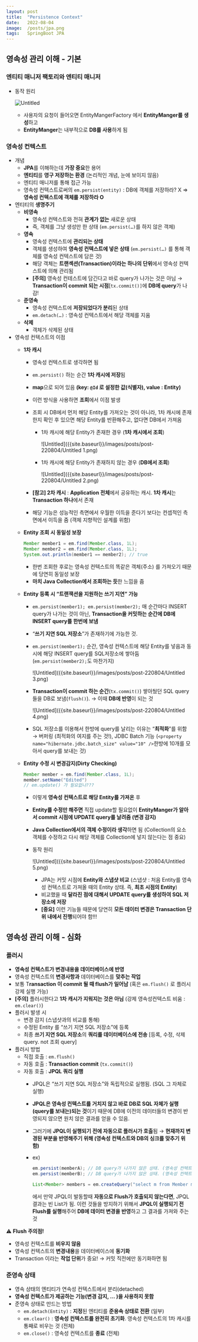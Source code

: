 ```yaml
---
layout: post
title:  "Persistence Context"
date:   2022-08-04
image:  /posts/jpa.png
tags:   SpringBoot JPA
---
```


## 영속성 관리 이해 - 기본

### 엔티티 매니저 팩토리와 엔티티 매니저

- 동작 원리

  ![Untitled]({{site.baseurl}}/images/posts/post-220804/Untitled.png)
    
    - 사용자의 요청이 들어오면 EntityMangerFactory 에서 **EntityManger를 생성**하고
    - **EntityManger**는 내부적으로 **DB를 사용**하게 됨

### 영속성 컨텍스트

- 개념
    - **JPA**를 이해하는데 **가장 중요**한 용어
    - **엔티티**를 **영구 저장하는 환경** (논리적인 개념, 눈에 보이지 않음)
    - 엔티티 매니저를 통해 접근 가능
    - 영속성 컨텍스트로써의 `em.persist(entity)` : DB에 객체를 저장하라? X ⇒ **영속성 컨텍스트에 객체를 저장하라 O**
- 엔티티의 **생명주기**
    - **비영속**
        - 영속성 컨텍스트와 전혀 **관계가 없는** 새로운 상태
        - 즉, 객체를 그냥 생성만 한 상태 (`em.persist(…)`를 하지 않은 객체)
    - **영속**
        - 영속성 컨텍스트에 **관리되는 상태**
        - 객체를 생성하여 **영속성 컨텍스트에 넣은 상태** (`em.persist(…)` 를 통해 객체를 영속성 컨텍스트에 담은 것)
        - 해당 객체는 **트랜섹션(Transaction)이라는 하나의 단위**에서 영속성 컨텍스트에 의해 관리됨
        - **[주의]** 영속성 컨테스트에 담긴다고 바로 query가 나가는 것은 아님 → **Transaction이 commit 되는 시점**[`tx.commit()]`에 **DB에 query**가 나감!
    - **준영속**
        - 영속성 컨텍스트에 **저장되었다가 분리**된 상태
        - `em.detach(…)` : 영속성 컨텍스트에서 해당 객체를 지움
    - **삭제**
        - 객체가 삭제된 상태
- 영속성 컨텍스트의 이점
    - **1차 캐시**
        - 영속성 컨텍스트로 생각하면 됨
        - `em.persist()` 하는 순간 **1차 캐시에 저장**됨
        - **map**으로 되어 있음 **(key: `@Id` 로 설정한 값(식별자), value : Entity)**
        - 이런 방식을 사용하면 **조회**에서 이점 발생
        - 조회 시 DB에서 먼저 해당 Entity를 가져오는 것이 아니라, 1차 캐시에 존재한지 확인 후 있으면 해당 Entity를 반환해주고, 없다면 DB에서 가져옴
            - 1차 캐시에 해당 Entity가 존재한 경우 (**1차 캐시에서 조회**)

              ![Untitled]({{site.baseurl}}/images/posts/post-220804/Untitled 1.png)
                
            - 1차 캐시에 해당 Entity가 존재하지 않는 경우 (**DB에서 조회**)

              ![Untitled]({{site.baseurl}}/images/posts/post-220804/Untitled 2.png)
                
        - **[참고] 2차 캐시** : **Application 전체**에서 공유하는 캐시. **1차 캐시**는 **Transaction 하나**에서 존재
        - 해당 기능은 성능적인 측면에서 우월한 이득을 준다기 보다는 컨셉적인 측면에서 이득을 줌 (객체 지향적인 설계를 위함)
    - **Entity 조회 시 동일성 보장**
        
        ```java
        Member member1 = em.find(Member.class, 1L);
        Member member2 = em.find(Member.class, 1L);
        System.out.println(member1 == member2); // true
        ```
        
        - 한번 조회한 후로는 영속성 컨텍스트의 똑같은 객체(주소) 를 가져오기 때문에 당연히 동일성 보장
        - **마치 Java Collection에서 조회하는 듯**한 느낌을 줌
    - **Entity 등록 시 “트랜잭션을 지원하는 쓰기 지연” 가능**
        - `em.persist(member1); em.persist(member2);` 매 순간마다 INSERT query가 나가는 것이 아닌, **Transaction을 커밋하는 순간에 DB에 INSERT query를 한번에 보냄**
        - “**쓰기 지연 SQL 저장소**”가 존재하기에 가능한 것.
        - `em.persist(member1);` 순간, 영속성 컨텍스트에 해당 Entity를 넣음과 동시에 해당 INSERT query를 SQL저장소에 쌓아둠 (`em.persist(member2);`도 마찬가지)

          ![Untitled]({{site.baseurl}}/images/posts/post-220804/Untitled 3.png)
            
        - **Transaction이 commit 하는 순간**(`tx.commit()`) 쌓아뒀던 SQL query들을 DB로 보냄(`flush()`). → 이때 **DB에 반영**이 되는 것

          ![Untitled]({{site.baseurl}}/images/posts/post-220804/Untitled 4.png)
            
        - SQL 저장소를 이용해서 한방에 query를 날리는 이유는 “**최적화**”를 위함 → 버퍼링 (최적화의 여지를 주는 것!), JDBC Batch 기능 (`<property name="hibernate.jdbc.batch_size" value="10" />`한방에 10개를 모아서 query를 보내는 것)
    - **Entity 수정 시 변경감지(Dirty Checking)**
        
        ```java
        Member member = em.find(Member.class, 1L);
        member.setName("Edited")
        // em.update() 가 필요없나???
        ```
        
        - 이렇게 **영속성 컨텍스트로 해당 Entity를 가져온** 후
        - **Entity를 수정만 해주면** 직접 update할 필요없이 **EntityManger가 알아서 commit 시점에 UPDATE query를 날려줌 (변경 감지)**
        - **Java Collection에서의 객체 수정이라 생각**하면 됨 (Collection의 요소 객체를 수정하고 다시 해당 객체를 Collection에 넣지 않는다는 점 중요)
        - 동작 원리

          ![Untitled]({{site.baseurl}}/images/posts/post-220804/Untitled 5.png)
            
            - JPA는 커밋 시점에 **Entity와 스냅샷 비교** (스냅샷 : 처음 Entity를 영속성 컨텍스트로 가져올 때의 Entity 상태. 즉, **최초 시점의 Entity**)
            - 비교했을 때 **달라진 점에 대해서 UPDATE query를 생성하여 SQL 저장소에 저장**
            - **[중요]** 이런 기능들 때문에 당연히 **모든 데이터 변경은 Transaction 단위 내에서 진행**되어야 함!!!

## 영속성 관리 이해 - 심화

### 플러시

- **영속성 컨텍스트가 변경내용을 데이터베이스에 반영**
- 영속성 컨텍스트의 **변경사항과** 데이터베이스를 **맞추는 작업**
- 보통 T**ransaction 이 commit 될 때 flush가 일어남** (혹은 `em.flush()` 로 플러시 강제 실행 가능)
- **[주의]** 플러시한다고 **1차 캐시가 지워지는 것은 아님** (강제 영속성컨텍스트 비움 : `em.clear()`)
- 플러시 발생 시
    - 변경 감지 (스냅샷과의 비교를 통해)
    - 수정된 Entity 를 “쓰기 지연 SQL 저장소”에 등록
    - 최종 **쓰기 지연 SQL 저장소**의 **쿼리를 데이터베이스에 전송** [등록, 수정, 삭제 query. not 조회 query]
- 플러시 방법
    - 직접 호출 : `em.flush()`
    - 자동 호출 : **Transaction commit** (`tx.commit()`)
    - 자동 호출 : **JPQL 쿼리 실행**
        - JPQL은 “쓰기 지연 SQL 저장소”와 독립적으로 실행됨. (SQL 그 자체로 실행)
        - **JPQL은 영속성 컨텍스트를 거치지 않고 바로 DB로 SQL 자체가 실행(query를 보내는)되는 것**이기 때문에 DB에 이전의 데이터들의 변경이 반영되지 않으면 원치 않은 결과를 얻을 수 있음.
        - 그러기에 **JPQL이 실행되기 전에 자동으로 플러시가 호출**됨 → **현재까지 변경된 부분을 반영해주기 위해 (영속성 컨텍스트와 DB의 싱크를 맞추기 위함)**
        - ex)
            
            ```java
            em.persist(memberA); // DB query가 나가지 않은 상태. (영속성 컨텍트스에 저장)
            em.persist(memberB); // DB query가 나가지 않은 상태. (영속성 컨텍트스에 저장)
            
            List<Member> members = em.createQuery("select m from Member m", Member.class)getResultList(); // DB에서 저장된 Member들을 가져오는 것
            ```
            
            에서 만약 JPQL이 발동할때 **자동으로 Flush가 호출되지 않는다면**, JPQL 결과는 빈 List가 됨. 이런 것들을 방지하기 위해서 **JPQL이 실행되기 전 Flush를 실행**해주어 **DB에 데이터 변경을 반영**하고 그 결과를 가져와 주는 것
            

<aside>
⚠️ <strong>Flush 주의점!</strong>
<ul>
<li> 영속성 컨텍스트를 <b>비우지 않음</b> </li>
<li> 영속성 컨텍스트의 <b>변경내용</b>을 데이터베이스에 <b>동기화</b> </li>
<li> Transaction 이라는 <b>작업 단위</b>가 중요! → 커밋 직전에만 동기화하면 됨 </li>
</ul>
</aside>

### 준영속 상태

- 영속 상태의 엔티티가 연속성 컨텍스트에서 분리(detached)
- **영속성 컨텍스트가 제공하는 기능(변경 감지, … )을 사용하지 못함**
- 준영속 상태로 만드는 방법
    - `em.detach(Entity)` : **지정**된 엔티티를 **준용속 상태로 전환** (일부)
    - `em.clear()` : **영속성 컨텍스트를 완전히 초기화**. 영속성 컨텍스트의 1차 캐시를 통째로 비우는 것 (전체)
    - `em.close()` : 영속성 컨텍스트를 **종료** (전체)